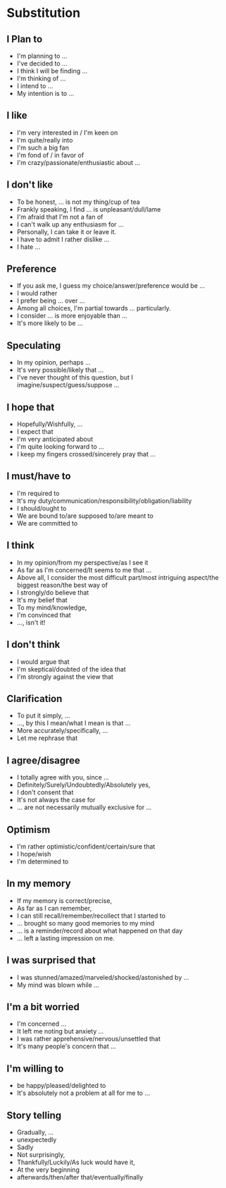 # Substitution

## I Plan to

- I'm planning to ...
- I've decided to ...
- I think I will be finding ...
- I'm thinking of ...
- I intend to ...
- My intention is to ...

## I like

- I'm very interested in / I'm keen on
- I'm quite/really into
- I'm such a big fan
- I'm fond of / in favor of
- I'm crazy/passionate/enthusiastic about ...

## I don't like

- To be honest, ... is not my thing/cup of tea
- Frankly speaking, I find ... is unpleasant/dull/lame
- I'm afraid that I'm not a fan of 
- I can't walk up any enthusiasm for ...
- Personally, I can take it or leave it.
- I have to admit I rather dislike ...
- I hate ...

## Preference

- If you ask me, I guess my choice/answer/preference would be ...
- I would rather 
- I prefer being ... over ...
- Among all choices, I'm partial towards ... particularly.
- I consider ... is more enjoyable than ...
- It's more likely to be ...

## Speculating

- In my opinion, perhaps ...
- It's very possible/likely that ...
- I've never thought of this question, but I imagine/suspect/guess/suppose ...

## I hope that

- Hopefully/Wishfully, ...
- I expect that 
- I'm very anticipated about 
- I'm quite looking forward to ...
- I keep my fingers crossed/sincerely pray that ...

## I must/have to

- I'm required to
- It's my duty/communication/responsibility/obligation/liability 
- I should/ought to
- We are bound to/are supposed to/are meant to
- We are committed to

## I think

- In my opinion/from my perspective/as I see it
- As far as I'm concerned/It seems to me that ...
- Above all, I consider the most difficult part/most intriguing aspect/the biggest reason/the best way of
- I strongly/do believe that
- It's my belief that 
- To my mind/knowledge, 
- I'm convinced that 
- ..., isn't it!

## I don't think

- I would argue that
- I'm skeptical/doubted of the idea that
- I'm strongly against the view that

## Clarification

- To put it simply, ...
- ..., by this I mean/what I mean is that ...
- More accurately/specifically, ...
- Let me rephrase that 

## I agree/disagree

- I totally agree with you, since ...
- Definitely/Surely/Undoubtedly/Absolutely yes, 
- I don't consent that 
- It's not always the case for 
- ... are not necessarily mutually exclusive for ...

## Optimism

- I'm rather optimistic/confident/certain/sure that
- I hope/wish
- I'm determined to

## In my memory

- If my memory is correct/precise, 
- As far as I can remember, 
- I can still recall/remember/recollect that I started to
- ... brought so many good memories to my mind
- ... is a reminder/record about what happened on that day
- ... left a lasting impression on me.

## I was surprised that

- I was stunned/amazed/marveled/shocked/astonished by ...
- My mind was blown while ...

## I'm a bit worried

- I'm concerned ...
- It left me noting but anxiety ...
- I was rather apprehensive/nervous/unsettled that 
- It's many people's concern that ...

## I'm willing to

- be happy/pleased/delighted to
- It's absolutely not a problem at all for me to ...

## Story telling

- Gradually, ...
- unexpectedly
- Sadly
- Not surprisingly, 
- Thankfully/Luckily/As luck would have it, 
- At the very beginning
- afterwards/then/after that/eventually/finally